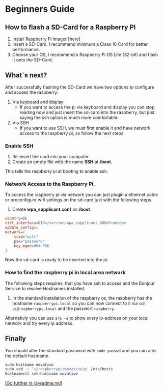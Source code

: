 # Beginners Guide

## How to flash a SD-Card for a Raspberry PI

1. Install Raspberry Pi Imager [[here]](https://www.raspberrypi.org/software/)
1. Insert a SD-Card, I recommend minimum a Class 10 Card for better performance.
1. Choose your OS, I recommend a Raspberry Pi OS Lite (32-bit) and flash it onto the SD-Card.

## What`s next?

After successfully flashing the SD-Card we have two options to configure and access the raspberry:
1. Via keyboard and display
    - If you want to access the pi via keyboard and display you can stop reading now and just insert the sd-card into the raspberry, but just saying the ssh option is much more comfortable.
1. Via SSH
    - If you want to use SSH, we must first enable it and have network access to the raspberry pi, so follow the next steps.

### Enable SSH
1. Re-insert the card into your computer.
2. Create an empty file with the name **SSH** at **/boot**.

This tells the raspberry pi at booting to enable ssh.

### Network Access to the Raspberry Pi.
To access the raspberry pi via network you can just plugin a ethernet cable or preconfigure wifi settings on the sd-card just with the following steps.

1. Create **wpa_supplicant.conf** on **/boot**.

```ini
country=DE
ctrl_interface=DIR=/var/run/wpa_supplicant GROUP=netdev
update_config=1
network={
    ssid="wifi"
    psk="password"
    key_mgmt=WPA-PSK
}
```
Now the sd-card is ready to be inserted into the pi.

### How to find the raspberry pi in local area network
The following steps requires, that you have ssh to access and the Bonjour Service to resolve Hostnames installed. 

1. In the standard installation of the raspberry os, the raspberry has the hostname `raspberrypi.local` so you can now connect to it via `ssh pi@raspberrypi.local` and the passwort `raspberry`.

Alternativly you can use `arp -a` to show every ip-address on your local network and try every ip address.

## Finally
You should alter the standard password with `sudo passwd` and you can alter the default hostname.

```bash
sudo hostname movative
sudo sed -i 's/raspberrypi/movative/g' /etc/hosts
hostnamectl set-hostname movative
```

[[Go further in @readme.md]](../readme.md)